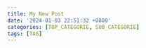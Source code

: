 ```yaml
---
title: My New Post
date: '2024-01-03 22:51:32 +0800'
categories: [TOP_CATEGORIE, SUB_CATEGORIE]
tags: [TAG]
---
```

